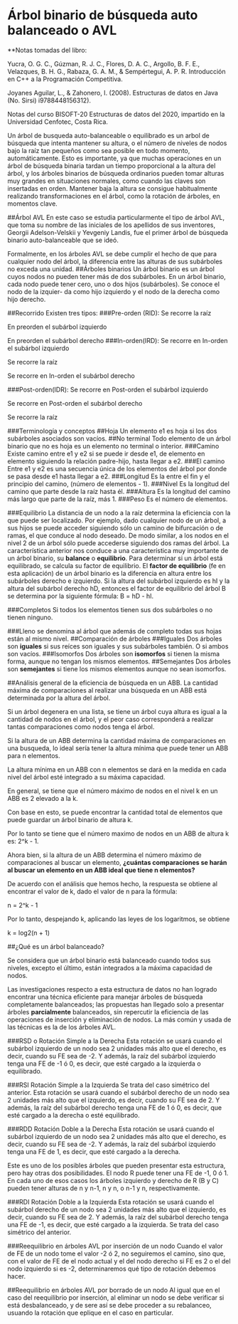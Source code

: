# Árbol binario de búsqueda auto balanceado o AVL

**Notas tomadas del libro:

Yucra, O. G. C., Gúzman, R. J. C., Flores, D. A. C., Argollo, B. F. E., Velazques, B. H. G., Rabaza, G. A. M., & Sempértegui, A. P. R. Introducción en C++ a la Programación Competitiva.

Joyanes Aguilar, L., & Zahonero, I. (2008). Estructuras de datos en Java (No. Sirsi) i9788448156312).

Notas del curso BISOFT-20 Estructuras de datos del 2020, impartido en la Universidad Cenfotec, Costa Rica.

Un árbol de busqueda auto-balanceable o equilibrado es un arbol de búsqueda que intenta mantener su altura, o el número de niveles de nodos bajo la raíz tan pequeños como sea posible en todo momento, automáticamente. Esto es importante, ya que muchas operaciones en un árbol de búsqueda binaria tardan un tiempo proporcional a la altura del árbol, y los árboles binarios de búsqueda ordinarios pueden tomar alturas muy grandes en situaciones normales, como cuando las claves son insertadas en orden. Mantener baja la altura se consigue habitualmente realizando transformaciones en el árbol, como la rotación de árboles, en momentos clave.

##Árbol AVL
En este caso se estudia particularmente el tipo de árbol AVL, que toma su nombre de las iniciales de los apellidos de sus inventores, Georgii Adelson-Velskii y Yevgeniy Landis, fue el primer árbol de búsqueda binario auto-balanceable que se ideó.

Formalmente, en los árboles AVL se debe cumplir el hecho de que para cualquier nodo del árbol, la diferencia entre las alturas de sus subárboles no exceda una unidad.
##Árboles binarios
Un árbol binario es un árbol cuyos nodos no pueden tener más de dos subárboles. En un árbol binario, cada nodo puede tener cero, uno o dos hijos (subárboles). Se conoce el nodo de la izquier- da como hijo izquierdo y el nodo de la derecha como hijo derecho.

##Recorrido
Existen tres tipos:
###Pre-orden (RID):
Se recorre la raíz

En preorden el subárbol izquierdo

En preorden el subárbol derecho
###In-orden(IRD):
Se recorre en In-orden el subárbol izquierdo

Se recorre la raíz

Se recorre en In-orden el subárbol derecho

###Post-orden(IDR):
Se recorre en Post-orden el subárbol izquierdo

Se recorre en Post-orden el subárbol derecho

Se recorre la raíz

###Terminología y conceptos
##Hoja
Un elemento e1 es hoja si los dos subárboles asociados son vacíos.
##No terminal
Todo elemento de un árbol binario que no es hoja es un elemento no terminal o interior.
###Camino
Existe camino entre e1 y e2 si se puede ir desde e1, de elemento en elemento siguiendo la relación padre-hijo, hasta llegar a e2.
###El camino
Entre e1 y e2 es una secuencia única de los elementos del árbol por donde se pasa desde e1 hasta llegar a e2.
###Longitud
Es la entre el fin y el principio del camino, (número de elementos - 1).
###Nivel
Es la longitud del camino que parte desde la raíz hasta él.
###Altura
Es la longitud del camino más largo que parte de la raíz, más 1.
###Peso
Es el número de elementos.

###Equilibrio
La distancia de un nodo a la raíz determina la eficiencia con la que puede ser localizado. Por ejemplo, dado cualquier nodo de un árbol, a sus hijos se puede acceder siguiendo sólo un camino de bifurcación o de ramas, el que conduce al nodo deseado. De modo similar, a los nodos en el nivel 2 de un árbol sólo puede accederse siguiendo dos ramas del árbol.
La característica anterior nos conduce a una característica muy importante de un árbol binario, su **balance** o **equilibrio**. Para determinar si un árbol está equilibrado, se calcula su factor de equilibrio. El **factor de equilibrio** (fe en esta aplicación) de un árbol binario es la diferencia en altura entre los subárboles derecho e izquierdo. Si la altura del subárbol izquierdo es hI y la altura del subárbol derecho hD, entonces el factor de equilibrio del árbol B se determina por la siguiente fórmula: B = hD - hI.

###Completos
Si todos los elementos tienen sus dos subárboles o no tienen ninguno.

###Lleno
se denomina al árbol que además de completo todas sus hojas están al mismo nivel.
##Comparación de árboles
###Iguales
Dos árboles son **iguales** si sus reíces son iguales y sus subárboles también. O si ambos son vacíos.
###Isomorfos
Dos árboles son **isomorfos** si tienen la misma forma, aunque no tengan los mismos elementos.
##Semejantes
Dos árboles son **semejantes** si tiene los mismos elementos aunque no sean isomorfos.

##Análisis general de la eficiencia de búsqueda en un ABB.
La cantidad máxima de comparaciones al realizar una búsqueda en un ABB está determinada por la altura del árbol.

Si un árbol degenera en una lista, se tiene un árbol cuya altura es igual a la cantidad de nodos en el árbol, y el peor caso corresponderá a realizar tantas comparaciones como nodos tenga el árbol.

Si la altura de un ABB determina la cantidad máxima de comparaciones en una busqueda, lo ideal sería tener la altura mínima que puede tener un ABB para n elementos.

La altura mínima en un ABB con n elementos se dará en la medida en cada nivel del árbol esté integrado a su máxima capacidad.

En general, se tiene que el número máximo de nodos en el nivel k en un ABB es 2 elevado a la k.

Con base en esto, se puede encontrar la cantidad total de elementos que puede guardar un árbol binario de altura k.

Por lo tanto se tiene que el número maximo de nodos en un ABB de altura k es: 2^k - 1.

Ahora bien, si la altura de un ABB determina el número máximo de comparaciones al buscar un elemento, **¿cuántas comparaciones se harán al buscar un elemento en un ABB ideal que tiene n elementos?**

De acuerdo con el análisis que hemos hecho, la respuesta se obtiene al encontrar el valor de k, dado el valor de n para la fórmula:

n = 2^k - 1

Por lo tanto, despejando k, aplicando las leyes de los logaritmos, se obtiene

k = log2(n + 1)

##¿Qué es un árbol balanceado?

Se considera que un árbol binario está balanceado cuando todos sus niveles, excepto el último, están integrados a la máxima capacidad de nodos.

Las investigaciones respecto a esta estructura de datos no han logrado encontrar una técnica eficiente para manejar árboles de búsqueda completamente balanceados; las propuestas han llegado solo a presentar árboles **parcialmente** balanceados, sin repercutir la eficiencia de las operaciones de inserción y eliminación de nodos. La más común y usada de las técnicas es la de los árboles AVL.

###RSD o Rotación Simple a la Derecha
Esta rotación se usará cuando el subárbol izquierdo de un nodo sea 2 unidades más alto que el derecho, es decir, cuando su FE sea de -2. Y además, la raíz del subárbol izquierdo tenga una FE de -1 ó 0, es decir, que esté cargado a la izquierda o equilibrado.

###RSI Rotación Simple a la Izquierda
Se trata del caso simétrico del anterior. Esta rotación se usará cuando el subárbol derecho de un nodo sea 2 unidades más alto que el izquierdo, es decir, cuando su FE sea de 2. Y además, la raíz del subárbol derecho tenga una FE de 1 ó 0, es decir, que esté cargado a la derecha o esté equilibrado.

###RDD Rotación Doble a la Derecha
Esta rotación se usará cuando el subárbol izquierdo de un nodo sea 2 unidades más alto que el derecho, es decir, cuando su FE sea de -2. Y además, la raíz del subárbol izquierdo tenga una FE de 1, es decir, que esté cargado a la derecha.

Este es uno de los posibles árboles que pueden presentar esta estructura, pero hay otras dos posibilidades. El nodo R puede tener una FE de -1, 0 ó 1. En cada uno de esos casos los árboles izquierdo y derecho de R (B y C) pueden tener alturas de n y n-1, n y n, o n-1 y n, respectivamente.

###RDI Rotación Doble a la Izquierda
Esta rotación se usará cuando el subárbol derecho de un nodo sea 2 unidades más alto que el izquierdo, es decir, cuando su FE sea de 2. Y además, la raíz del subárbol derecho tenga una FE de -1, es decir, que esté cargado a la izquierda. Se trata del caso simétrico del anterior.

###Reequilibrio en árboles AVL por inserción de un nodo
Cuando el valor de FE de un nodo tome el valor -2 ó 2, no seguiremos el camino, sino que, con el valor de FE de el nodo actual y el del nodo derecho si FE es 2 o el del nodo izquierdo si es -2, determinaremos qué tipo de rotación debemos hacer.

##Reequilibrio en árboles AVL por borrado de un nodo
Al igual que en el caso del reequilibrio por inserción, al eliminar un nodo se debe verificar si está desbalanceado, y de sere así se debe proceder a su rebalanceo, usuando la rotación que eplique en el caso en particular.

